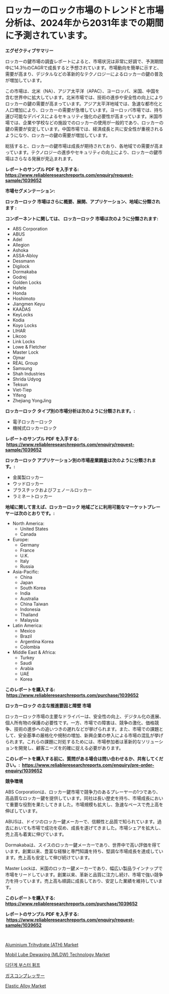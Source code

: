 <p><h1>ロッカーのロック市場のトレンドと市場分析は、2024年から2031年までの期間に予測されています。</h1></p><p><strong>エグゼクティブサマリー</strong></p>
<p><p>ロッカーの鍵市場の調査レポートによると、市場状況は非常に好調で、予測期間中に14.3％のCAGRで成長すると予想されています。市場動向を簡単に示すと、需要が高まり、デジタルなどの革新的なテクノロジーによるロッカーの鍵の普及が増加しています。</p><p>この市場は、北米（NA）、アジア太平洋（APAC）、ヨーロッパ、米国、中国を含む世界中に拡大しています。北米市場では、技術の進歩や安全性の向上によりロッカーの鍵の需要が高まっています。アジア太平洋地域では、急速な都市化と人口増加により、ロッカーの需要が急増しています。ヨーロッパ市場では、持ち運び可能なデバイスによるセキュリティ強化の必要性が高まっています。米国市場では、企業や学校などの施設でのロッカーの使用が一般的であり、ロッカーの鍵の需要が安定しています。中国市場では、経済成長と共に安全性が重視されるようになり、ロッカーの鍵の需要が増加しています。</p><p>総括すると、ロッカーの鍵市場は成長が期待されており、各地域での需要が高まっています。テクノロジーの進歩やセキュリティの向上により、ロッカーの鍵市場はさらなる発展が見込まれます。</p></p>
<p><strong>レポートのサンプル PDF を入手する: <a href="https://www.reliableresearchreports.com/enquiry/request-sample/1039652">https://www.reliableresearchreports.com/enquiry/request-sample/1039652</a></strong></p>
<p><strong>市場セグメンテーション:</strong></p>
<p><strong> ロッカーロック 市場はさらに概要、展開、アプリケーション、地域に分類されます :</strong></p>
<p><strong>コンポーネントに関しては、 ロッカーロック 市場は次のように分類されます: &nbsp;</strong></p>
<p><ul><li>ABS Corporation</li><li>ABUS</li><li>Adel</li><li>Allegion</li><li>Ashoka</li><li>ASSA-Abloy</li><li>Dessmann</li><li>Digilock</li><li>Dormakaba</li><li>Godrej</li><li>Golden Locks</li><li>Hafele</li><li>Honda</li><li>Hoshimoto</li><li>Jiangmen Keyu</li><li>KAADAS</li><li>KeyLocks</li><li>Kodia</li><li>Koyo Locks</li><li>LIHAR</li><li>Likcoo</li><li>Link Locks</li><li>Lowe & Fletcher</li><li>Master Lock</li><li>Ojmar</li><li>REAL Group</li><li>Samsung</li><li>Shah Industries</li><li>Shrida Udyog</li><li>Teksun</li><li>Viet-Tiep</li><li>Yifeng</li><li>Zhejiang YongJing</li></ul></p>
<p><strong> ロッカーロック タイプ別の市場分析は次のように分類されます。:</strong></p>
<p><ul><li>電子ロッカーロック</li><li>機械式ロッカーロック</li></ul></p>
<p><strong>レポートのサンプル PDF を入手する: &nbsp;<a href="https://www.reliableresearchreports.com/enquiry/request-sample/1039652">https://www.reliableresearchreports.com/enquiry/request-sample/1039652</a></strong></p>
<p><strong> ロッカーロック アプリケーション別の市場産業調査は次のように分類されます。:</strong></p>
<p><ul><li>金属製ロッカー</li><li>ウッドロッカー</li><li>プラスチックおよびフェノールロッカー</li><li>ラミネートロッカー</li></ul></p>
<p><strong>地域に関して言えば、ロッカーロック 地域ごとに利用可能なマーケットプレーヤーは次のとおりです。:</strong></p>
<p><ul>
    <li>
        North America:
        <ul>
            <li>United States</li>
            <li>Canada</li>
        </ul>
    </li>
    <li>
        Europe:
        <ul>
            <li>Germany</li>
            <li>France</li>
            <li>U.K.</li>
            <li>Italy</li>
            <li>Russia</li>
        </ul>
    </li>
    <li>
        Asia-Pacific:
        <ul>
            <li>China</li>
            <li>Japan</li>
            <li>South Korea</li>
            <li>India</li>
            <li>Australia</li>
            <li>China Taiwan</li>
            <li>Indonesia</li>
            <li>Thailand</li>
            <li>Malaysia</li>
        </ul>
    </li>
    <li>
        Latin America:
        <ul>
            <li>Mexico</li>
            <li>Brazil</li>
            <li>Argentina Korea</li>
            <li>Colombia</li>
        </ul>
    </li>
    <li>
        Middle East & Africa:
        <ul>
            <li>Turkey</li>
            <li>Saudi</li>
            <li>Arabia</li>
            <li>UAE</li>
            <li>Korea</li>
        </ul>
    </li>
    </ul></p>
<p><strong>このレポートを購入する: &nbsp;<a href="https://www.reliableresearchreports.com/purchase/1039652">https://www.reliableresearchreports.com/purchase/1039652</a></strong></p>
<p><strong>ロッカーロック の主な推進要因と障壁 市場</strong></p>
<p><p>ロッカーロック市場の主要なドライバーは、安全性の向上、デジタル化の進展、個人所有物の保護の必要性です。一方、市場での障害は、競争の激化、価格競争、技術の進歩への追いつきの遅れなどが挙げられます。また、市場での課題として、安全基準の厳格化や規制の増加、新興企業の参入による市場の混乱が挙げられます。これらの課題に対処するためには、市場参加者は革新的なソリューションを開発し、顧客ニーズを的確に捉える必要があります。</p></p>
<p><strong>このレポートを購入する前に、質問がある場合は問い合わせるか、共有してください。:&nbsp; <a href="https://www.reliableresearchreports.com/enquiry/pre-order-enquiry/1039652">https://www.reliableresearchreports.com/enquiry/pre-order-enquiry/1039652</a></strong></p>
<p><strong>競争環境</strong></p>
<p><p>ABS Corporationは、ロッカー鍵市場で競争力のあるプレーヤーの1つであり、高品質なロッカー鍵を提供しています。同社は長い歴史を持ち、市場成長において重要な役割を果たしてきました。市場規模も拡大し、急速なペースで売上高を伸ばしています。 </p><p>ABUSは、ドイツのロッカー鍵メーカーで、信頼性と品質で知られています。過去においても市場で成功を収め、成長を遂げてきました。市場シェアを拡大し、売上高も着実に伸びています。</p><p> </p><p>Dormakabaは、スイスのロッカー鍵メーカーであり、世界中で高い評価を得ています。創業以来、豊富な経験と専門知識を持ち、堅調な市場成長を達成しています。売上高も安定して伸び続けています。</p><p>Master Lockは、米国のロッカー鍵メーカーであり、幅広い製品ラインナップで市場をリードしています。創業以来、革新と品質に注力し続け、市場で強い競争力を持っています。売上高も順調に成長しており、安定した業績を維持しています。</p></p>
<p><strong>このレポートを購入する: &nbsp; <a href="https://www.reliableresearchreports.com/purchase/1039652">https://www.reliableresearchreports.com/purchase/1039652</a></strong></p>
<p><strong>レポートのサンプル PDF を入手する: &nbsp;<a href="https://www.reliableresearchreports.com/enquiry/request-sample/1039652">https://www.reliableresearchreports.com/enquiry/request-sample/1039652</a></strong><strong></strong></p>
<p>&nbsp;</p>
<p><p><a href="https://issuu.com/reportprime-2/docs/aluminium-trihydrate-ath-market-size-2030.pptx">Aluminium Trihydrate (ATH) Market</a></p><p><a href="https://view.publitas.com/reportprime-1/mobil-lube-dewaxing-mldw-technology-market-size-2024-2031-global-industrial-analysis-key-geographical-regions-market-share-top-key-players-product-types-and-forecast-research-report/">Mobil Lube Dewaxing (MLDW) Technology Market</a></p><p><a href="https://github.com/vsnao330707/Market-Research-Report-List-1/blob/main/9708064189523.md">다단계 부스터 펌프</a></p><p><a href="https://github.com/mohamedbakry57/Market-Research-Report-List-2/blob/main/6774176189707.md">ガスコンプレッサー</a></p><p><a href="https://github.com/vimar16th/Market-Research-Report-List-3/blob/main/elastic-alloy-market.md">Elastic Alloy Market</a></p></p>